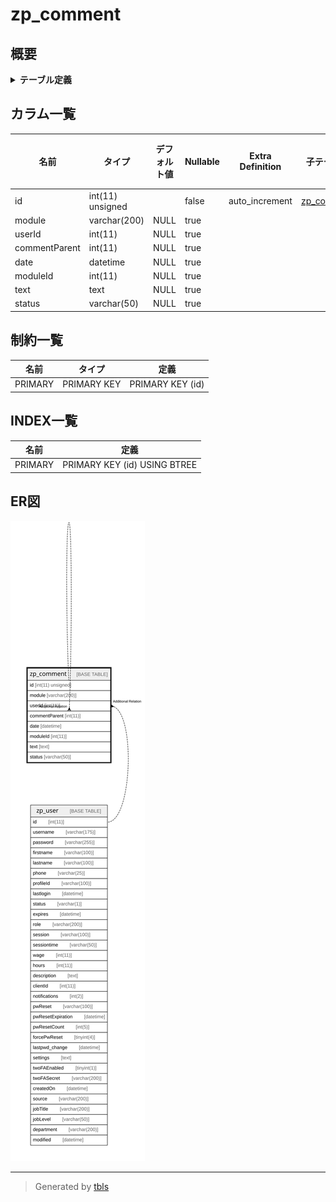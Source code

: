 # zp_comment

## 概要

<details>
<summary><strong>テーブル定義</strong></summary>

```sql
CREATE TABLE `zp_comment` (
  `id` int(11) unsigned NOT NULL AUTO_INCREMENT,
  `module` varchar(200) DEFAULT NULL,
  `userId` int(11) DEFAULT NULL,
  `commentParent` int(11) DEFAULT NULL,
  `date` datetime DEFAULT NULL,
  `moduleId` int(11) DEFAULT NULL,
  `text` text DEFAULT NULL,
  `status` varchar(50) DEFAULT NULL,
  PRIMARY KEY (`id`)
) ENGINE=InnoDB DEFAULT CHARSET=utf8mb4 COLLATE=utf8mb4_unicode_ci
```

</details>

## カラム一覧

| 名前            | タイプ              | デフォルト値       | Nullable | Extra Definition | 子テーブル                       | 親テーブル                       | コメント     |
| ------------- | ---------------- | ------------ | -------- | ---------------- | --------------------------- | --------------------------- | -------- |
| id            | int(11) unsigned |              | false    | auto_increment   | [zp_comment](zp_comment.md) |                             |          |
| module        | varchar(200)     | NULL         | true     |                  |                             |                             |          |
| userId        | int(11)          | NULL         | true     |                  |                             | [zp_user](zp_user.md)       |          |
| commentParent | int(11)          | NULL         | true     |                  |                             | [zp_comment](zp_comment.md) |          |
| date          | datetime         | NULL         | true     |                  |                             |                             |          |
| moduleId      | int(11)          | NULL         | true     |                  |                             |                             |          |
| text          | text             | NULL         | true     |                  |                             |                             |          |
| status        | varchar(50)      | NULL         | true     |                  |                             |                             |          |

## 制約一覧

| 名前      | タイプ         | 定義               |
| ------- | ----------- | ---------------- |
| PRIMARY | PRIMARY KEY | PRIMARY KEY (id) |

## INDEX一覧

| 名前      | 定義                           |
| ------- | ---------------------------- |
| PRIMARY | PRIMARY KEY (id) USING BTREE |

## ER図

![er](zp_comment.svg)

---

> Generated by [tbls](https://github.com/k1LoW/tbls)
